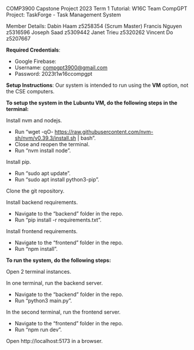 COMP3900 Capstone Project 2023 Term 1
Tutorial: W16C Team CompGPT
Project: TaskForge - Task Management System

Member Details:
Dabin Haam     z5258354 (Scrum Master)
Francis Nguyen z5316596
Joseph Saad    z5309442
Janet Trieu    z5320262
Vincent Do     z5207667

**Required Credentials**:
 - Google Firebase:
 - Username: compgpt3900@gmail.com
 - Password: 2023t1w16ccompgpt

**Setup Instructions**:
Our system is intended to run using the **VM** option, not the CSE computers.

**To setup the system in the Lubuntu VM, do the following steps in the terminal:**

Install nvm and nodejs.
- Run “wget -qO- https://raw.githubusercontent.com/nvm-sh/nvm/v0.39.3/install.sh | bash”.
- Close and reopen the terminal.
- Run “nvm install node”.

Install pip.
- Run “sudo apt update”.
- Run “sudo apt install python3-pip”.

Clone the git repository.

Install backend requirements.
- Navigate to the “backend” folder in the repo.
- Run “pip install -r requirements.txt”.

Install frontend requirements.
- Navigate to the “frontend” folder in the repo.
- Run “npm install”.

**To run the system, do the following steps:**

Open 2 terminal instances.

In one terminal, run the backend server.
- Navigate to the “backend” folder in the repo.
- Run “python3 main.py”.

In the second terminal, run the frontend server.
- Navigate to the “frontend” folder in the repo.
- Run “npm run dev”.

Open http://localhost:5173 in a browser.
